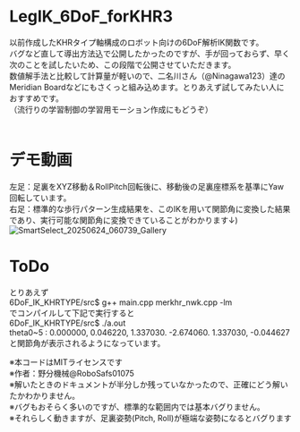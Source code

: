 # LegIK_6DoF_forKHR3
以前作成したKHRタイプ軸構成のロボット向けの6DoF解析IK関数です。  
バグなど直して導出方法込で公開したかったのですが、手が回っておらず、早く次のことを試したいため、この段階で公開させていただきます。  
数値解手法と比較して計算量が軽いので、二名川さん（@Ninagawa123）達のMeridian Boardなどにもさくっと組み込めます。とりあえず試してみたい人におすすめです。  
（流行りの学習制御の学習用モーション作成にもどうぞ）  
　　
# デモ動画  
左足：足裏をXYZ移動＆RollPitch回転後に、移動後の足裏座標系を基準にYaw回転しています。  
右足：標準的な歩行パターン生成結果を、このIKを用いて関節角に変換した結果であり、実行可能な関節角に変換できていることがわかります↓)
  ![SmartSelect_20250624_060739_Gallery](https://github.com/user-attachments/assets/74709b65-a578-4b6b-9628-14d1b96cb3df)  


#  ToDo
とりあえず  
6DoF_IK_KHRTYPE/src$ g++ main.cpp merkhr_nwk.cpp  -lm  
でコンパイルして下記で実行すると  
6DoF_IK_KHRTYPE/src$ ./a.out  
theta0~5 : 0.000000, 0.046220, 1.337030. -2.674060. 1.337030, -0.044627  
と関節角が表示されるようになっています。  

※本コードはMITライセンスです  
※作者：野分機械@RoboSafs01075  
※解いたときのドキュメントが半分しか残っていなかったので、正確にどう解いたかわかりません。  
※バグもおそらく多いのですが、標準的な範囲内では基本バグりません。  
※それらしく動きますが、足裏姿勢(Pitch, Roll)が極端な姿勢になるとバグります  
